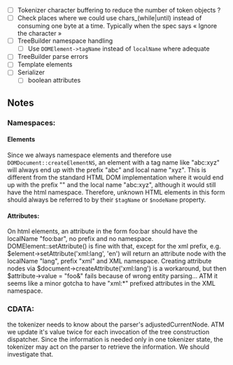 - [ ] Tokenizer character buffering to reduce the number of token objects ?
- [ ] Check places where we could use chars_(while|until) instead of consuming one byte at a time.
    Typically when the spec says « Ignore the character »
- [ ] TreeBuilder namespace handling
    - [ ] Use `DOMElement->tagName` instead of `localName` where adequate
- [ ] TreeBuilder parse errors
- [ ] Template elements
- [ ] Serializer
    - [ ] boolean attributes

## Notes

### Namespaces:

#### Elements
Since we always namespace elements and therefore use `DOMDocument::createElementNS`,
an element with a tag name like "abc:xyz" will always end up with the prefix "abc" and local name "xyz".
This is different from the standard HTML DOM implementation where it would end up with
the prefix "" and the local name "abc:xyz", although it would still have the html namespace.
Therefore, unknown HTML elements in this form should always be referred to by their `$tagName` or `$nodeName` property.


#### Attributes:
On html elements, an attribute in the form foo:bar should have the localName "foo:bar", no prefix and no namespace.
DOMElement::setAttribute() is fine with that, except for the xml prefix, e.g.
$element->setAttribute('xml:lang', 'en') will return an attribute node with the
localName "lang", prefix "xml" and XML namespace.
Creating attribute nodes via $document->createAttribute('xml:lang') is a workaround, but then
$attribute->value = "foo&" fails because of wrong entity parsing...
ATM it seems like a minor gotcha to have "xml:*" prefixed attributes in the XML namespace.

### CDATA:
the tokenizer needs to know about the parser's adjustedCurrentNode.
ATM we update it's value twice for each invocation of the tree construction dispatcher.
Since the information is needed only in one tokenizer state, the tokenizer may act on the parser
to retrieve the information. We should investigate that.
